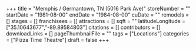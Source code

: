 +++
title = "Memphis / Germantown, TN (5016 Park Ave)"
storeNumber = ""
startDate = "1981-08-00"
endDate = "1984-08-00"
cuDate = ""
remodels = []
stages = []
franchisees = []
attractions = []
sqft = ""
latitudeLongitude = ["35.10643677","-89.89584803"]
citations = []
contributors = []
downloadLinks = []
pageThumbnailFile = ""
tags = ["Locations"]
categories = ["Pizza Time Theatre"]
draft = false
+++
